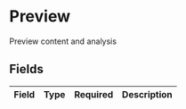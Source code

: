 # Preview

Preview content and analysis


## Fields

| Field       | Type        | Required    | Description |
| ----------- | ----------- | ----------- | ----------- |